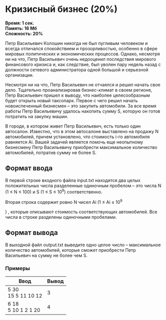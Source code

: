 <h1 class="title">Кризисный бизнес (20%)</h1>
<p><b>Время: 1 сек.<br>Память: 16 Мб<br>Сложность: 20%</b></p>
<p>Петр Васильевич Колошин никогда не был пугливым человеком и всегда отличался спокойствием и прозорливостью, особенно в сфере мировых политических и экономических процессов. Однако, несмотря ни на что, Петр Васильевич очень недооценил последствия мирового финансового кризиса и, как следствие, был уволен пару недель назад с должности сетевого администратора одной большой и серьезной организации.</p>
<p>Несмотря ни на что, Петр Васильевич не отчаялся и решил начать свое дело. Тщательно проанализировав бизнес-климат в своем регионе, Петр Васильевич пришел к выводу, что наиболее целесообразным будет открыть новый таксопарк. Первое с чего решил начать новоиспеченный бизнесмен – это закупить автомобили. За все время работы Петр Васильевичу удалось накопить сумму S, которую он готов потратить на закупку машин.</p>
<p>В городе, в котором живет Петр Васильевич, есть только один автосалон. Известно, что в этом автосалоне выставлено на продажу N автомобилей, причем установлено, что стоимость i-го автомобиля равняется Ai. Вашей задачей является помочь еще неопытному бизнесмену Петр Васильевичу приобрести максимальное количество автомобилей, потратив сумму не более S.</p>
<h2>Формат ввода</h2>
<p>В первой строке входного файла input.txt находится два целых положительных числа разделенные одиночным пробелом – это числа N (1 ≤ N ≤ 100) и S (1 ≤ S ≤ 10<sup>9</sup>) соответственно.</p>
<p>Вторая строка содержит ровно N чисел Ai (1 ≤ Ai ≤ 10<sup>9</p>) , которые описывают стоимость соответствующих автомобилей. Все числа в строке разделены одиночными пробелами.</p>
<h2>Формат вывода</h2>
<p>В выходной файл output.txt выведите одно целое число – максимальное количество автомобилей, которые сможет приобрести Петр Васильевич на сумму не более чем S.</p>
<h3>Примеры</h3>
<table class="sample-tests">
<thead>
    <tr>
        <th>Ввод</th>
        <th>Вывод</th>
    </tr>
</thead>
<tbody>
        <tr>
            <td>5 30<br>
                15 5 11 10 12</td>
            <td>3</td>
        </tr>
        <tr>
            <td>6 18<br>
                5 10 1 2 1 20</td>
            <td>4</td>
        </tr>
    </tbody>
</table>

